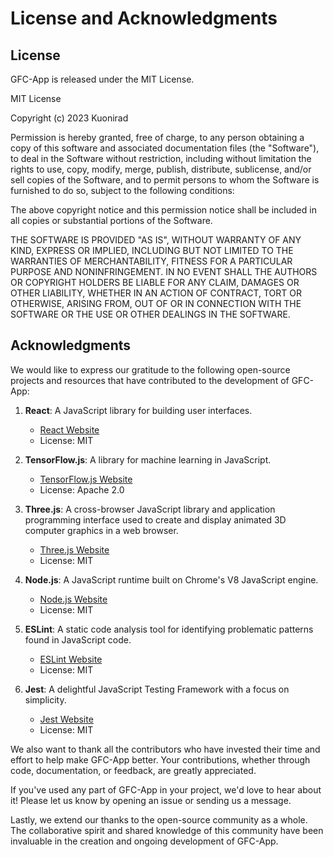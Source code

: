 # License and Acknowledgments

## License

GFC-App is released under the MIT License.

MIT License

Copyright (c) 2023 Kuonirad

Permission is hereby granted, free of charge, to any person obtaining a copy
of this software and associated documentation files (the "Software"), to deal
in the Software without restriction, including without limitation the rights
to use, copy, modify, merge, publish, distribute, sublicense, and/or sell
copies of the Software, and to permit persons to whom the Software is
furnished to do so, subject to the following conditions:

The above copyright notice and this permission notice shall be included in all
copies or substantial portions of the Software.

THE SOFTWARE IS PROVIDED "AS IS", WITHOUT WARRANTY OF ANY KIND, EXPRESS OR
IMPLIED, INCLUDING BUT NOT LIMITED TO THE WARRANTIES OF MERCHANTABILITY,
FITNESS FOR A PARTICULAR PURPOSE AND NONINFRINGEMENT. IN NO EVENT SHALL THE
AUTHORS OR COPYRIGHT HOLDERS BE LIABLE FOR ANY CLAIM, DAMAGES OR OTHER
LIABILITY, WHETHER IN AN ACTION OF CONTRACT, TORT OR OTHERWISE, ARISING FROM,
OUT OF OR IN CONNECTION WITH THE SOFTWARE OR THE USE OR OTHER DEALINGS IN THE
SOFTWARE.

## Acknowledgments

We would like to express our gratitude to the following open-source projects and resources that have contributed to the development of GFC-App:

1. **React**: A JavaScript library for building user interfaces.
   - [React Website](https://reactjs.org/)
   - License: MIT

2. **TensorFlow.js**: A library for machine learning in JavaScript.
   - [TensorFlow.js Website](https://www.tensorflow.org/js)
   - License: Apache 2.0

3. **Three.js**: A cross-browser JavaScript library and application programming interface used to create and display animated 3D computer graphics in a web browser.
   - [Three.js Website](https://threejs.org/)
   - License: MIT

4. **Node.js**: A JavaScript runtime built on Chrome's V8 JavaScript engine.
   - [Node.js Website](https://nodejs.org/)
   - License: MIT

5. **ESLint**: A static code analysis tool for identifying problematic patterns found in JavaScript code.
   - [ESLint Website](https://eslint.org/)
   - License: MIT

6. **Jest**: A delightful JavaScript Testing Framework with a focus on simplicity.
   - [Jest Website](https://jestjs.io/)
   - License: MIT

We also want to thank all the contributors who have invested their time and effort to help make GFC-App better. Your contributions, whether through code, documentation, or feedback, are greatly appreciated.

If you've used any part of GFC-App in your project, we'd love to hear about it! Please let us know by opening an issue or sending us a message.

Lastly, we extend our thanks to the open-source community as a whole. The collaborative spirit and shared knowledge of this community have been invaluable in the creation and ongoing development of GFC-App.
